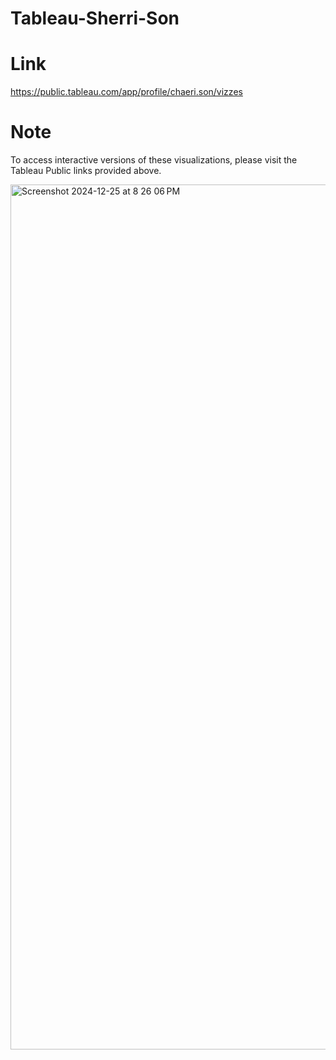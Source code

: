 # Tableau-Sherri-Son

# Link
https://public.tableau.com/app/profile/chaeri.son/vizzes
# Note
To access interactive versions of these visualizations, please visit the Tableau Public links provided above.

<img width="1384" alt="Screenshot 2024-12-25 at 8 26 06 PM" src="https://github.com/user-attachments/assets/61bf248f-327e-4759-92e1-560923bc671c" />
